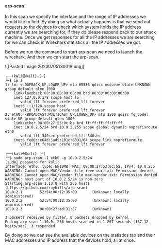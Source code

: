 #### arp-scan

In this scan we specify the interface and the range of IP addresses we would like to find. By doing so what actually happens is that we send out requests to the devices to check which system holds the IP address currently we are searching for, if they do please respond back to our attack machine. Once we get responses for all the IP addresses we are searching for we can check in Wireshark statistics all the IP addresses we got.

Before we run the command to start arp-scan we need to launch the wireshark. And then we can start the arp-scan.

![[Pasted image 20230705130018.png]]

```
┌──(kali㉿kali)-[~]
└─$ ip a
1: lo: <LOOPBACK,UP,LOWER_UP> mtu 65536 qdisc noqueue state UNKNOWN group default qlen 1000
    link/loopback 00:00:00:00:00:00 brd 00:00:00:00:00:00
    inet 127.0.0.1/8 scope host lo
       valid_lft forever preferred_lft forever
    inet6 ::1/128 scope host 
       valid_lft forever preferred_lft forever
2: eth0: <BROADCAST,MULTICAST,UP,LOWER_UP> mtu 1500 qdisc fq_codel state UP group default qlen 1000
    link/ether 08:00:27:53:0c:ba brd ff:ff:ff:ff:ff:ff
    inet 10.0.2.5/24 brd 10.0.2.255 scope global dynamic noprefixroute eth0
       valid_lft 340sec preferred_lft 340sec
    inet6 fe80::c64d:5ad5:101c:6831/64 scope link noprefixroute 
       valid_lft forever preferred_lft forever
                                                                                                                                                                          
┌──(kali㉿kali)-[~]
└─$ sudo arp-scan -I eth0 -g 10.0.2.5/24
[sudo] password for kali: 
Interface: eth0, type: EN10MB, MAC: 08:00:27:53:0c:ba, IPv4: 10.0.2.5
WARNING: Cannot open MAC/Vendor file ieee-oui.txt: Permission denied
WARNING: Cannot open MAC/Vendor file mac-vendor.txt: Permission denied
WARNING: host part of 10.0.2.5/24 is non-zero
Starting arp-scan 1.10.0 with 256 hosts (https://github.com/royhills/arp-scan)
10.0.2.1        52:54:00:12:35:00       (Unknown: locally administered)
10.0.2.2        52:54:00:12:35:00       (Unknown: locally administered)
10.0.2.3        08:00:27:ad:31:57       (Unknown)

3 packets received by filter, 0 packets dropped by kernel
Ending arp-scan 1.10.0: 256 hosts scanned in 1.867 seconds (137.12 hosts/sec). 3 responded
```

By doing so we can see the available devices on the statistics tab and their MAC addresses and IP address that the devices hold, all at once.